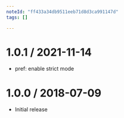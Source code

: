 ```yaml
---
noteId: "ff433a34db9511eeb71d8d3ca991147d"
tags: []

---
```


1.0.1 / 2021-11-14
==================

  * pref: enable strict mode

1.0.0 / 2018-07-09
==================

  * Initial release
